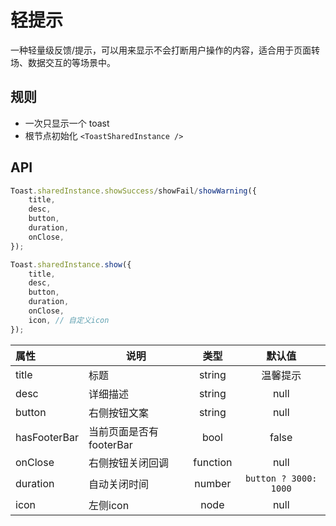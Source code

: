 # 轻提示

一种轻量级反馈/提示，可以用来显示不会打断用户操作的内容，适合用于页面转场、数据交互的等场景中。

## 规则

- 一次只显示一个 toast
- 根节点初始化 `<ToastSharedInstance />`

## API

```js
Toast.sharedInstance.showSuccess/showFail/showWarning({
    title,
    desc,
    button,
    duration,
    onClose,
});

Toast.sharedInstance.show({
    title,
    desc,
    button,
    duration,
    onClose,
    icon, // 自定义icon
});
```

| 属性   | 说明      |   类型   |   默认值   |
| :-------- | ------ | :----: | :-----: |
| title     | 标题 | string | 温馨提示 |
| desc | 详细描述 | string |    null    |
| button | 右侧按钮文案 | string | null |
| hasFooterBar | 当前页面是否有footerBar | bool | false |
| onClose | 右侧按钮关闭回调 | function | null|
| duration| 自动关闭时间 | number | `button ? 3000: 1000`|
| icon | 左侧icon | node | null |